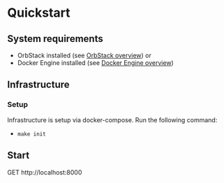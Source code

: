 # Quickstart

## System requirements
- OrbStack installed (see [OrbStack overview](https://orbstack.dev/download))
 or
- Docker Engine installed (see [Docker Engine overview](https://docs.docker.com/install/))

## Infrastructure

### Setup

Infrastructure is setup via docker-compose. Run the following command:

- `make init`

## Start

GET http://localhost:8000

